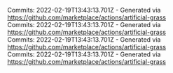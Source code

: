Commits: 2022-02-19T13:43:13.701Z - Generated via https://github.com/marketplace/actions/artificial-grass
<br>
Commits: 2022-02-19T13:43:13.701Z - Generated via https://github.com/marketplace/actions/artificial-grass
<br>
Commits: 2022-02-19T13:43:13.701Z - Generated via https://github.com/marketplace/actions/artificial-grass
<br>
Commits: 2022-02-19T13:43:13.701Z - Generated via https://github.com/marketplace/actions/artificial-grass
<br>
